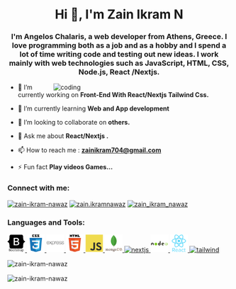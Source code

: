 <h1 align="center">Hi 👋, I'm Zain Ikram N</h1>
<h3 align="center">I'm Angelos Chalaris, a web developer from Athens, Greece. I love programming both as a job and as a hobby and I spend a lot of time writing code and testing out new ideas. I work mainly with web technologies such as JavaScript, HTML, CSS, Node.js, React /Nextjs.</h3>

<img align="right" alt="coding" width="400" src="https://encrypted-tbn0.gstatic.com/images?q=tbn:ANd9GcTD-GzHZGQwryj151wClfzlo1gd9vccjvrIiQ&usqp=CAU">



- 🔭 I’m currently working on **Front-End With React/Nextjs Tailwind Css.**

- 🌱 I’m currently learning **Web and App development**

- 👯 I’m looking to collaborate on **others.**

- 💬 Ask me about **React/Nextjs .**

- 📫 How to reach me : **zainikram704@gmail.com**

- ⚡ Fun fact **Play videos Games...**

<h3 align="left">Connect with me:</h3>
<p align="left">
<a href="https://linkedin.com/in/zain-ikram-nawaz" target="blank"><img align="center" src="https://raw.githubusercontent.com/rahuldkjain/github-profile-readme-generator/master/src/images/icons/Social/linked-in-alt.svg" alt="zain-ikram-nawaz" height="30" width="40" /></a>
<a href="https://fb.com/zain.ikramnawaz" target="blank"><img align="center" src="https://raw.githubusercontent.com/rahuldkjain/github-profile-readme-generator/master/src/images/icons/Social/facebook.svg" alt="zain.ikramnawaz" height="30" width="40" /></a>
<a href="https://instagram.com/zain_ikram_nawaz" target="blank"><img align="center" src="https://raw.githubusercontent.com/rahuldkjain/github-profile-readme-generator/master/src/images/icons/Social/instagram.svg" alt="zain_ikram_nawaz" height="30" width="40" /></a>
</p>

<h3 align="left">Languages and Tools:</h3>
<p align="left"> <a href="https://getbootstrap.com" target="_blank" rel="noreferrer"> <img src="https://raw.githubusercontent.com/devicons/devicon/master/icons/bootstrap/bootstrap-plain-wordmark.svg" alt="bootstrap" width="40" height="40"/> </a> <a href="https://www.w3schools.com/css/" target="_blank" rel="noreferrer"> <img src="https://raw.githubusercontent.com/devicons/devicon/master/icons/css3/css3-original-wordmark.svg" alt="css3" width="40" height="40"/> </a> <a href="https://expressjs.com" target="_blank" rel="noreferrer"> <img src="https://raw.githubusercontent.com/devicons/devicon/master/icons/express/express-original-wordmark.svg" alt="express" width="40" height="40"/> </a> <a href="https://www.w3.org/html/" target="_blank" rel="noreferrer"> <img src="https://raw.githubusercontent.com/devicons/devicon/master/icons/html5/html5-original-wordmark.svg" alt="html5" width="40" height="40"/> </a> <a href="https://developer.mozilla.org/en-US/docs/Web/JavaScript" target="_blank" rel="noreferrer"> <img src="https://raw.githubusercontent.com/devicons/devicon/master/icons/javascript/javascript-original.svg" alt="javascript" width="40" height="40"/> </a> <a href="https://www.mongodb.com/" target="_blank" rel="noreferrer"> <img src="https://raw.githubusercontent.com/devicons/devicon/master/icons/mongodb/mongodb-original-wordmark.svg" alt="mongodb" width="40" height="40"/> </a> <a href="https://nextjs.org/" target="_blank" rel="noreferrer"> <img src="https://cdn.worldvectorlogo.com/logos/nextjs-2.svg" alt="nextjs" width="40" height="40"/> </a> <a href="https://nodejs.org" target="_blank" rel="noreferrer"> <img src="https://raw.githubusercontent.com/devicons/devicon/master/icons/nodejs/nodejs-original-wordmark.svg" alt="nodejs" width="40" height="40"/> </a> <a href="https://reactjs.org/" target="_blank" rel="noreferrer"> <img src="https://raw.githubusercontent.com/devicons/devicon/master/icons/react/react-original-wordmark.svg" alt="react" width="40" height="40"/> </a> <a href="https://tailwindcss.com/" target="_blank" rel="noreferrer"> <img src="https://www.vectorlogo.zone/logos/tailwindcss/tailwindcss-icon.svg" alt="tailwind" width="40" height="40"/> </a> </p>

<p><img align="center" src="https://github-readme-stats.vercel.app/api/top-langs?username=zain-ikram-nawaz&show_icons=true&locale=en&layout=compact" alt="zain-ikram-nawaz" /></p>

<p><img align="center" src="https://github-readme-streak-stats.herokuapp.com/?user=zain-ikram-nawaz&" alt="zain-ikram-nawaz" /></p>
